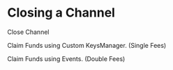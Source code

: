# Closing a Channel

Close Channel

<CodeSwitcher :languages="{rust:'Rust', java:'Java', swift:'Swift'}">
  <template v-slot:rust>

```rust
// TODO: Add Rust Code Here
```

  </template>
  <template v-slot:java>

```java
// TODO: Add Java Code Here
```

  </template>
  <template v-slot:swift>

```Swift
let channelId: [UInt8] = // Add Channel Id in bytes
let counterpartyNodeId: [UInt8] = // Add Counterparty Node Id in bytes
let res = channelManager.closeChannel(channelId: channelId, counterpartyNodeId: counterpartyNodeId)
if res!.isOk() {
    print("Channel Closed")
}
```

  </template>
</CodeSwitcher>


Claim Funds using Custom KeysManager. (Single Fees)

<CodeSwitcher :languages="{rust:'Rust', java:'Java', swift:'Swift'}">
  <template v-slot:rust>

```rust
// TODO: Add Rust Code Here
```

  </template>
  <template v-slot:java>

```java
// TODO: Add Java Code Here
```

  </template>
  <template v-slot:swift>

```Swift
class MyKeysManager {
    let keysManager: KeysManager
    let signerProvider: MySignerProvider // Use signerProvider instead of asSignerProvider()
    let wallet: Wallet

    init(seed: [UInt8], startingTimeSecs: UInt64, startingTimeNanos: UInt32, wallet: Wallet) {
        self.keysManager = KeysManager(seed: seed, startingTimeSecs: startingTimeSecs, startingTimeNanos: startingTimeNanos)
        self.wallet = wallet
        signerProvider = MySignerProvider()
        signerProvider.myKeysManager = self
    }
}

class MySignerProvider: SignerProvider {
    weak var myKeysManager: MyKeysManager?
    override func deriveChannelSigner(channelValueSatoshis: UInt64, channelKeysId: [UInt8]) -> Bindings.WriteableEcdsaChannelSigner {
        return myKeysManager!.keysManager.asSignerProvider().deriveChannelSigner(channelValueSatoshis: channelValueSatoshis, channelKeysId: channelKeysId)
    }
    
    override func generateChannelKeysId(inbound: Bool, channelValueSatoshis: UInt64, userChannelId: [UInt8]) -> [UInt8] {
        return myKeysManager!.keysManager.asSignerProvider().generateChannelKeysId(inbound: inbound, channelValueSatoshis: channelValueSatoshis, userChannelId: userChannelId)
    }
    
    override func readChanSigner(reader: [UInt8]) -> Bindings.Result_WriteableEcdsaChannelSignerDecodeErrorZ {
        return myKeysManager!.keysManager.asSignerProvider().readChanSigner(reader: reader)
    }
    
    override func getDestinationScript() -> [UInt8] {
        do {
            let address = try myKeysManager!.wallet.getAddress(addressIndex: .new)
            return address.address.scriptPubkey().toBytes()
        } catch {
            return myKeysManager!.keysManager.asSignerProvider().getDestinationScript()
        }
    }

    override func getShutdownScriptpubkey() -> Bindings.ShutdownScript {
        do {
            let address = try myKeysManager!.wallet.getAddress(addressIndex: .new).address
            let payload = address.payload()
            if case let .witnessProgram(`version`, `program`) = payload {
                let ver: UInt8
                switch version {
                case .v0:
                    ver = 0
                case .v1:
                    ver = 1
                case .v2:
                    ver = 2
                case .v3:
                    ver = 3
                case .v4:
                    ver = 4
                case .v5:
                    ver = 5
                case .v6:
                    ver = 6
                case .v7:
                    ver = 7
                case .v8:
                    ver = 8
                case .v9:
                    ver = 9
                case .v10:
                    ver = 10
                case .v11:
                    ver = 11
                case .v12:
                    ver = 12
                case .v13:
                    ver = 13
                case .v14:
                    ver = 14
                case .v15:
                    ver = 15
                case .v16:
                    ver = 16
                }
                let res = ShutdownScript.newWitnessProgram(version: ver, program: program)
                if res.isOk() {
                    return res.getValue()!
                }
            }
            return myKeysManager!.keysManager.asSignerProvider().getShutdownScriptpubkey()
        } catch {
            return myKeysManager!.keysManager.asSignerProvider().getShutdownScriptpubkey()
        }
    }
}
```

  </template>
</CodeSwitcher>

Claim Funds using Events. (Double Fees)

<CodeSwitcher :languages="{rust:'Rust', java:'Java', swift:'Swift'}">
  <template v-slot:rust>

```rust
// TODO: Add Rust Code Here
```

  </template>
  <template v-slot:java>

```java
// TODO: Add Java Code Here
```

  </template>
  <template v-slot:swift>

```Swift
func handleEvent(event: Event) {
    if let event = event.getValueAsSpendableOutputs() {
        let outputs = event.getOutputs()
        do {
            let address = ldkManager!.bdkManager.getAddress(addressIndex: .new)!
            let script = try Address(address: address).scriptPubkey().toBytes()
            let res = ldkManager?.keysManager?.spendSpendableOutputs(descriptors: outputs, outputs: [], changeDestinationScript: script, feerateSatPer1000Weight: 1000)
            if res!.isOk() {
                ldkManager.broadcaster.broadcastTransaction(tx: res!.getValue()!)
            }
        } catch {
            print(error)
        }
    }
}
```

  </template>

</CodeSwitcher>
